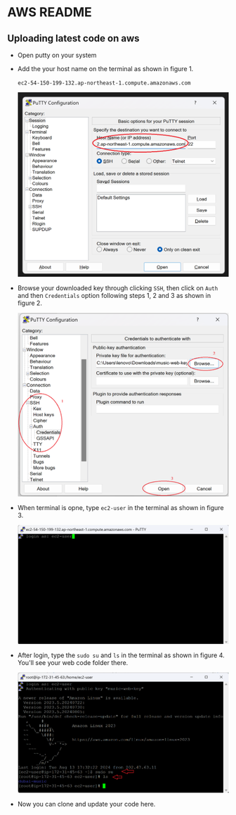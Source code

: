 # AWS README
## Uploading latest code on aws

* Open putty on your system
* Add the your host name on the terminal as shown in figure 1.

    `ec2-54-150-199-132.ap-northeast-1.compute.amazonaws.com`

    ![figure 1](https://github.com/shahbazahmad-96/aws/blob/main/images/img1.png?raw=true)

* Browse your downloaded key through clicking `SSH`, then click on `Auth` and then `Credentials` option following steps 1, 2 and 3 as shown in figure 2.

    ![figure 1](https://github.com/shahbazahmad-96/aws/blob/main/images/img2.png?raw=true)

* When terminal is opne, type `ec2-user` in the terminal as shown in figure 3.

    ![figure 1](https://github.com/shahbazahmad-96/aws/blob/main/images/img3.png?raw=true)

* After login, type the `sudo su` and `ls` in the terminal as shown in figure 4. You'll see your web code folder there.

    ![figure 1](https://github.com/shahbazahmad-96/aws/blob/main/images/img4.png?raw=true)

* Now you can clone and update your code here.





